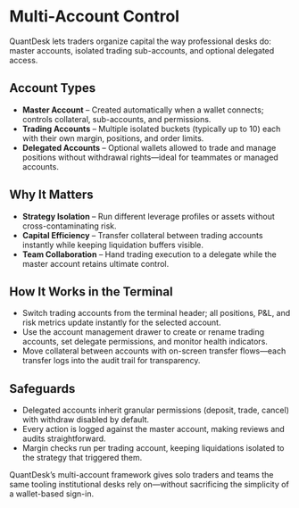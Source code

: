 # Multi-Account Control

QuantDesk lets traders organize capital the way professional desks do: master accounts, isolated trading sub-accounts, and optional delegated access.

## Account Types

- **Master Account** – Created automatically when a wallet connects; controls collateral, sub-accounts, and permissions.
- **Trading Accounts** – Multiple isolated buckets (typically up to 10) each with their own margin, positions, and order limits.
- **Delegated Accounts** – Optional wallets allowed to trade and manage positions without withdrawal rights—ideal for teammates or managed accounts.

## Why It Matters

- **Strategy Isolation** – Run different leverage profiles or assets without cross-contaminating risk.
- **Capital Efficiency** – Transfer collateral between trading accounts instantly while keeping liquidation buffers visible.
- **Team Collaboration** – Hand trading execution to a delegate while the master account retains ultimate control.

## How It Works in the Terminal

- Switch trading accounts from the terminal header; all positions, P&L, and risk metrics update instantly for the selected account.
- Use the account management drawer to create or rename trading accounts, set delegate permissions, and monitor health indicators.
- Move collateral between accounts with on-screen transfer flows—each transfer logs into the audit trail for transparency.

## Safeguards

- Delegated accounts inherit granular permissions (deposit, trade, cancel) with withdraw disabled by default.
- Every action is logged against the master account, making reviews and audits straightforward.
- Margin checks run per trading account, keeping liquidations isolated to the strategy that triggered them.

QuantDesk’s multi-account framework gives solo traders and teams the same tooling institutional desks rely on—without sacrificing the simplicity of a wallet-based sign-in.
